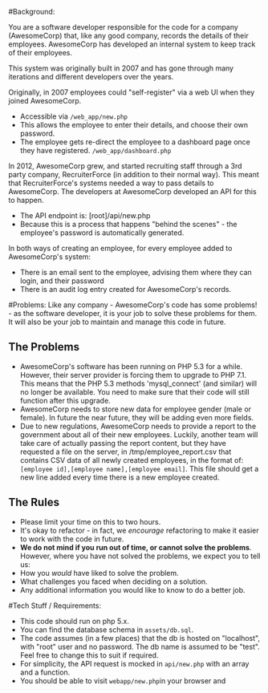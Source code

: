 #Background:

You are a software developer responsible for the code for a company (AwesomeCorp) that, like any good company, records the details of their employees. AwesomeCorp has developed an internal system to keep track of their employees. 

This system was originally built in 2007 and has gone through many iterations and different developers over the years. 

Originally, in 2007 employees could "self-register" via a web UI when they joined AwesomeCorp.
 - Accessible via `/web_app/new.php`
  - This allows the employee to enter their details, and choose their own password.
  - The employee gets re-direct the employee to a dashboard page once they have registered. `/web_app/dashboard.php`

In 2012, AwesomeCorp grew, and started recruiting staff through a 3rd party company, RecruiterForce (in addition to their normal way). This meant that RecruiterForce's systems needed a way to pass details to AwesomeCorp. The developers at AwesomeCorp developed an API for this to happen.
 - The API endpoint is: [root]/api/new.php
 - Because this is a process that happens "behind the scenes" - the employee's password is automatically generated.

In both ways of creating an employee, for every employee added to AwesomeCorp's system:
 - There is an email sent to the employee, advising them where they can login, and their password
 - There is an audit log entry created for AwesomeCorp's records.


#Problems:
Like any company - AwesomeCorp's code has some problems! - as the software developer, it is your job to solve these problems for them. It will also be your job to maintain and manage this code in future.  

## The Problems
 - AwesomeCorp's software has been running on PHP 5.3 for a while. However, their server provider is forcing them to upgrade to PHP 7.1. This means that the PHP 5.3 methods 'mysql_connect' (and similar) will no longer be available. You need to make sure that their code will still function after this upgrade.
 - AwesomeCorp needs to store new data for employee gender (male or female). In future the near future, they will be adding even more fields.
 - Due to new regulations, AwesomeCorp needs to provide a report to the government about all of their new employees. Luckily, another team will take care of actually passing the report content, but they have requested a file on the server, in /tmp/employee_report.csv that contains CSV data of all newly created employees, in the format of: `[employee id],[employee name],[employee email]`. This file should get a new line added every time there is a new employee created.

## The Rules
 - Please limit your time on this to two hours.
 - It's okay to refactor - in fact, we _encourage_ refactoring to make it easier to work with the code in future. 
 - **We do not mind if you run out of time, or cannot solve the problems**. However, where you have not solved the problems, we expect you to tell us:
  - How you _would_ have liked to solve the problem.
  - What challenges you faced when deciding on a solution.
  - Any additional information you would like to know to do a better job.
  


#Tech Stuff / Requirements:
- This code should run on php 5.x. 
- You can find the database schema in `assets/db.sql`.
- The code assumes (in a few places) that the db is hosted on "localhost", with "root" user and no password. The db name is assumed to be "test". Feel free to change this to suit if required.
- For simplicity, the API request is mocked in `api/new.php` with an array and a function.
- You should be able to visit `webapp/new.php`in your browser and 



